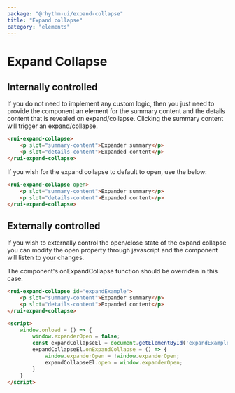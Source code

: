 ```yaml
---
package: "@rhythm-ui/expand-collapse"
title: "Expand collapse"
category: "elements"
---
```


# Expand Collapse

## Internally controlled
If you do not need to implement any custom logic, then you just need to provide the component an element for the summary content and the details content that is revealed on expand/collapse. Clicking the summary content will trigger an expand/collapse.

```html preview
<rui-expand-collapse>
    <p slot="summary-content">Expander summary</p>
    <p slot="details-content">Expanded content</p>
</rui-expand-collapse>
```

If you wish for the expand collapse to default to open, use the below:
```html preview
<rui-expand-collapse open>
    <p slot="summary-content">Expander summary</p>
    <p slot="details-content">Expanded content</p>
</rui-expand-collapse>
```

## Externally controlled
If you wish to externally control the open/close state of the expand collapse
you can modify the open property through javascript and the component will listen to your changes. 

The component's onExpandCollapse function should be overriden in this case.

```html
<rui-expand-collapse id="expandExample">
    <p slot="summary-content">Expander summary</p>
    <p slot="details-content">Expanded content</p>
</rui-expand-collapse>

<script>
    window.onload = () => {
        window.expanderOpen = false;
        const expandCollapseEl = document.getElementById('expandExample');
        expandCollapseEl.onExpandCollapse = () => {
            window.expanderOpen = !window.expanderOpen;
            expandCollapseEl.open = window.expanderOpen;
        }
    }
</script>
```